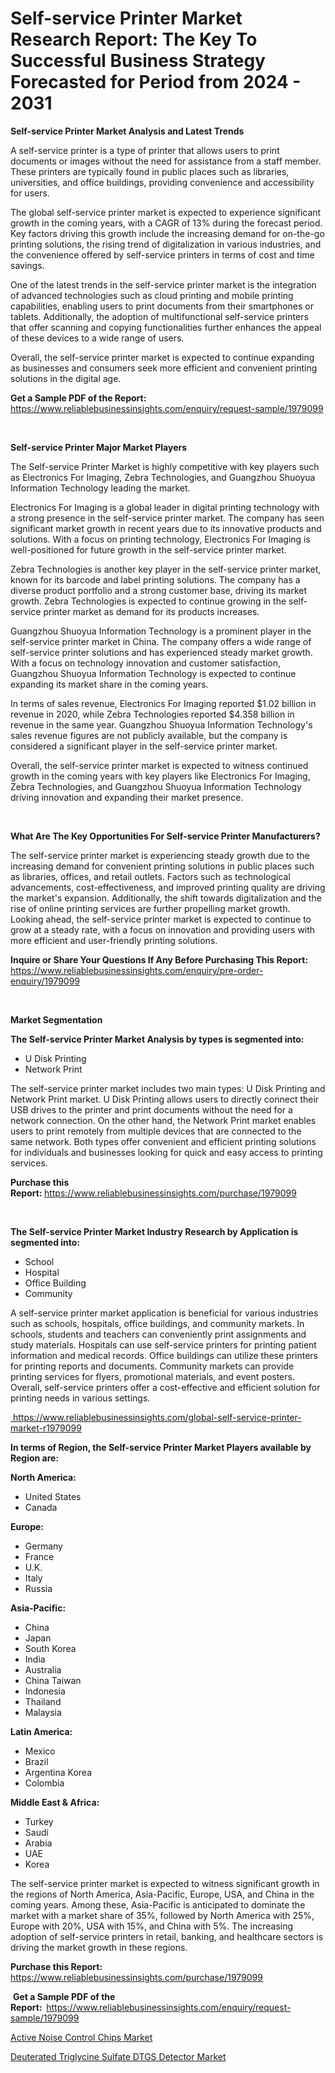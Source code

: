 <p><h1>Self-service Printer Market Research Report: The Key To Successful Business Strategy Forecasted for Period from 2024 - 2031</h1></p><p><strong>Self-service Printer Market Analysis and Latest Trends</strong></p>
<p><p>A self-service printer is a type of printer that allows users to print documents or images without the need for assistance from a staff member. These printers are typically found in public places such as libraries, universities, and office buildings, providing convenience and accessibility for users.</p><p>The global self-service printer market is expected to experience significant growth in the coming years, with a CAGR of 13% during the forecast period. Key factors driving this growth include the increasing demand for on-the-go printing solutions, the rising trend of digitalization in various industries, and the convenience offered by self-service printers in terms of cost and time savings.</p><p>One of the latest trends in the self-service printer market is the integration of advanced technologies such as cloud printing and mobile printing capabilities, enabling users to print documents from their smartphones or tablets. Additionally, the adoption of multifunctional self-service printers that offer scanning and copying functionalities further enhances the appeal of these devices to a wide range of users.</p><p>Overall, the self-service printer market is expected to continue expanding as businesses and consumers seek more efficient and convenient printing solutions in the digital age.</p></p>
<p><strong>Get a Sample PDF of the Report:&nbsp;</strong> <a href="https://www.reliablebusinessinsights.com/enquiry/request-sample/1979099">https://www.reliablebusinessinsights.com/enquiry/request-sample/1979099</a></p>
<p>&nbsp;</p>
<p><strong>Self-service Printer Major Market Players</strong></p>
<p><p>The Self-service Printer Market is highly competitive with key players such as Electronics For Imaging, Zebra Technologies, and Guangzhou Shuoyua Information Technology leading the market. </p><p>Electronics For Imaging is a global leader in digital printing technology with a strong presence in the self-service printer market. The company has seen significant market growth in recent years due to its innovative products and solutions. With a focus on printing technology, Electronics For Imaging is well-positioned for future growth in the self-service printer market.</p><p>Zebra Technologies is another key player in the self-service printer market, known for its barcode and label printing solutions. The company has a diverse product portfolio and a strong customer base, driving its market growth. Zebra Technologies is expected to continue growing in the self-service printer market as demand for its products increases.</p><p>Guangzhou Shuoyua Information Technology is a prominent player in the self-service printer market in China. The company offers a wide range of self-service printer solutions and has experienced steady market growth. With a focus on technology innovation and customer satisfaction, Guangzhou Shuoyua Information Technology is expected to continue expanding its market share in the coming years.</p><p>In terms of sales revenue, Electronics For Imaging reported $1.02 billion in revenue in 2020, while Zebra Technologies reported $4.358 billion in revenue in the same year. Guangzhou Shuoyua Information Technology's sales revenue figures are not publicly available, but the company is considered a significant player in the self-service printer market.</p><p>Overall, the self-service printer market is expected to witness continued growth in the coming years with key players like Electronics For Imaging, Zebra Technologies, and Guangzhou Shuoyua Information Technology driving innovation and expanding their market presence.</p></p>
<p>&nbsp;</p>
<p><strong>What Are The Key Opportunities For Self-service Printer Manufacturers?</strong></p>
<p><p>The self-service printer market is experiencing steady growth due to the increasing demand for convenient printing solutions in public places such as libraries, offices, and retail outlets. Factors such as technological advancements, cost-effectiveness, and improved printing quality are driving the market's expansion. Additionally, the shift towards digitalization and the rise of online printing services are further propelling market growth. Looking ahead, the self-service printer market is expected to continue to grow at a steady rate, with a focus on innovation and providing users with more efficient and user-friendly printing solutions.</p></p>
<p><strong>Inquire or Share Your Questions If Any Before Purchasing This Report:</strong> <a href="https://www.reliablebusinessinsights.com/enquiry/pre-order-enquiry/1979099">https://www.reliablebusinessinsights.com/enquiry/pre-order-enquiry/1979099</a></p>
<p>&nbsp;</p>
<p><strong>Market Segmentation</strong></p>
<p><strong>The Self-service Printer Market Analysis by types is segmented into:</strong></p>
<p><ul><li>U Disk Printing</li><li>Network Print</li></ul></p>
<p><p>The self-service printer market includes two main types: U Disk Printing and Network Print market. U Disk Printing allows users to directly connect their USB drives to the printer and print documents without the need for a network connection. On the other hand, the Network Print market enables users to print remotely from multiple devices that are connected to the same network. Both types offer convenient and efficient printing solutions for individuals and businesses looking for quick and easy access to printing services.</p></p>
<p><strong>Purchase this Report:&nbsp;</strong><a href="https://www.reliablebusinessinsights.com/purchase/1979099">https://www.reliablebusinessinsights.com/purchase/1979099</a></p>
<p>&nbsp;</p>
<p><strong>The Self-service Printer Market Industry Research by Application is segmented into:</strong></p>
<p><ul><li>School</li><li>Hospital</li><li>Office Building</li><li>Community</li></ul></p>
<p><p>A self-service printer market application is beneficial for various industries such as schools, hospitals, office buildings, and community markets. In schools, students and teachers can conveniently print assignments and study materials. Hospitals can use self-service printers for printing patient information and medical records. Office buildings can utilize these printers for printing reports and documents. Community markets can provide printing services for flyers, promotional materials, and event posters. Overall, self-service printers offer a cost-effective and efficient solution for printing needs in various settings.</p></p>
<p><a href="https://www.reliablebusinessinsights.com/global-self-service-printer-market-r1979099">&nbsp;https://www.reliablebusinessinsights.com/global-self-service-printer-market-r1979099</a></p>
<p><strong>In terms of Region, the Self-service Printer Market Players available by Region are:</strong></p>
<p>
    <p> <strong> North America: </strong>
        <ul>
            <li>United States</li>
            <li>Canada</li>
        </ul>
        </p> 
    <p> <strong> Europe: </strong>
        <ul>
            <li>Germany</li>
            <li>France</li>
            <li>U.K.</li>
            <li>Italy</li>
            <li>Russia</li>
        </ul>
        </p> 
    <p> <strong> Asia-Pacific: </strong>
        <ul>
            <li>China</li>
            <li>Japan</li>
            <li>South Korea</li>
            <li>India</li>
            <li>Australia</li>
            <li>China Taiwan</li>
            <li>Indonesia</li>
            <li>Thailand</li>
            <li>Malaysia</li>
        </ul>
        </p> 
    <p> <strong> Latin America: </strong>
        <ul>
            <li>Mexico</li>
            <li>Brazil</li>
            <li>Argentina Korea</li>
            <li>Colombia</li>
        </ul>
        </p> 
    <p> <strong> Middle East & Africa: </strong>
        <ul>
            <li>Turkey</li>
            <li>Saudi</li>
            <li>Arabia</li>
            <li>UAE</li>
            <li>Korea</li>
        </ul>
    </p>
    </p>
<p><p>The self-service printer market is expected to witness significant growth in the regions of North America, Asia-Pacific, Europe, USA, and China in the coming years. Among these, Asia-Pacific is anticipated to dominate the market with a market share of 35%, followed by North America with 25%, Europe with 20%, USA with 15%, and China with 5%. The increasing adoption of self-service printers in retail, banking, and healthcare sectors is driving the market growth in these regions.</p></p>
<p><strong>Purchase this Report: </strong><a href="https://www.reliablebusinessinsights.com/purchase/1979099">https://www.reliablebusinessinsights.com/purchase/1979099</a></p>
<p>&nbsp;<strong>Get a Sample PDF of the Report:&nbsp;&nbsp;</strong><a href="https://www.reliablebusinessinsights.com/enquiry/request-sample/1979099">https://www.reliablebusinessinsights.com/enquiry/request-sample/1979099</a></p>
<p><strong></strong></p>
<p><p><a href="https://view.publitas.com/reportprime-1/global-active-noise-control-chips-market-size-is-expected-to-experience-a-cagr-of-14-2-through-2024-2031-according-to-industry-projections/">Active Noise Control Chips Market</a></p><p><a href="https://view.publitas.com/reportprime-1/global-deuterated-triglycine-sulfate-dtgs-detector-market-sector-types-applications-market-player-strategies-regional-growth-insights-and-future-projections-2024-2031/">Deuterated Triglycine Sulfate DTGS Detector Market</a></p></p>